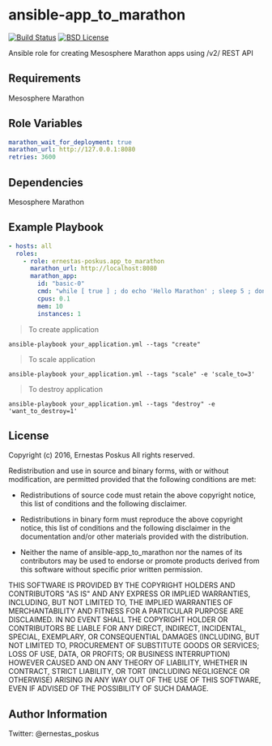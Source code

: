 ansible-app_to_marathon
=========

[![Build Status](https://travis-ci.org/ernestas-poskus/ansible-app_to_marathon.svg?branch=master)](https://travis-ci.org/ernestas-poskus/ansible-app_to_marathon)
[![BSD License](http://img.shields.io/badge/license-BSD-blue.svg)](http://opensource.org/licenses/BSD-3-Clause)

Ansible role for creating Mesosphere Marathon apps using /v2/ REST API

Requirements
------------

Mesosphere Marathon

Role Variables
--------------

```yaml
marathon_wait_for_deployment: true
marathon_url: http://127.0.0.1:8080
retries: 3600
```


Dependencies
------------

Mesosphere Marathon

Example Playbook
----------------

```yaml
- hosts: all
  roles:
    - role: ernestas-poskus.app_to_marathon
      marathon_url: http://localhost:8080
      marathon_app:
        id: "basic-0"
        cmd: "while [ true ] ; do echo 'Hello Marathon' ; sleep 5 ; done"
        cpus: 0.1
        mem: 10
        instances: 1
```

> To create application
```
ansible-playbook your_application.yml --tags "create"
```

> To scale application
```
ansible-playbook your_application.yml --tags "scale" -e 'scale_to=3'
```

> To destroy application
```
ansible-playbook your_application.yml --tags "destroy" -e 'want_to_destroy=1'
```


License
-------

Copyright (c) 2016, Ernestas Poskus
All rights reserved.

Redistribution and use in source and binary forms, with or without
modification, are permitted provided that the following conditions are met:

* Redistributions of source code must retain the above copyright notice, this
  list of conditions and the following disclaimer.

* Redistributions in binary form must reproduce the above copyright notice,
  this list of conditions and the following disclaimer in the documentation
  and/or other materials provided with the distribution.

* Neither the name of ansible-app_to_marathon nor the names of its
  contributors may be used to endorse or promote products derived from
  this software without specific prior written permission.

THIS SOFTWARE IS PROVIDED BY THE COPYRIGHT HOLDERS AND CONTRIBUTORS "AS IS"
AND ANY EXPRESS OR IMPLIED WARRANTIES, INCLUDING, BUT NOT LIMITED TO, THE
IMPLIED WARRANTIES OF MERCHANTABILITY AND FITNESS FOR A PARTICULAR PURPOSE ARE
DISCLAIMED. IN NO EVENT SHALL THE COPYRIGHT HOLDER OR CONTRIBUTORS BE LIABLE
FOR ANY DIRECT, INDIRECT, INCIDENTAL, SPECIAL, EXEMPLARY, OR CONSEQUENTIAL
DAMAGES (INCLUDING, BUT NOT LIMITED TO, PROCUREMENT OF SUBSTITUTE GOODS OR
SERVICES; LOSS OF USE, DATA, OR PROFITS; OR BUSINESS INTERRUPTION) HOWEVER
CAUSED AND ON ANY THEORY OF LIABILITY, WHETHER IN CONTRACT, STRICT LIABILITY,
OR TORT (INCLUDING NEGLIGENCE OR OTHERWISE) ARISING IN ANY WAY OUT OF THE USE
OF THIS SOFTWARE, EVEN IF ADVISED OF THE POSSIBILITY OF SUCH DAMAGE.


Author Information
------------------

Twitter: @ernestas_poskus
